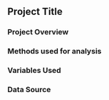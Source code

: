
## Project Title

### Project Overview

### Methods used for analysis


### Variables Used


### Data Source

